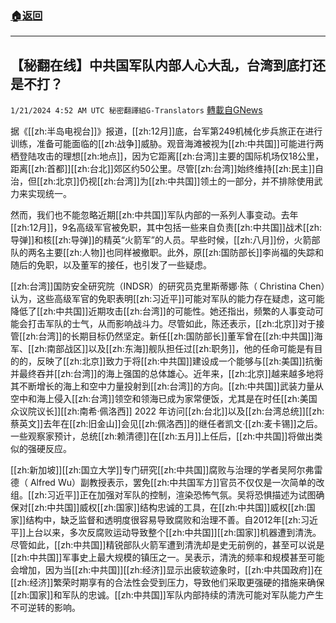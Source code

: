 ###  [:house:返回](README.md)
---


## 【秘翻在线】中共国军队内部人心大乱，台湾到底打还是不打？
`1/21/2024 4:52 AM UTC 秘密翻譯組G-Translators` [轉載自GNews](https://gnews.org/articles/2238643)



据《[[zh:半岛电视台]]》报道，[[zh:12月]]底，台军第249机械化步兵旅正在进行训练，准备可能面临的[[zh:战争]]威胁。观音海滩被视为[[zh:中共国]]可能进行两栖登陆攻击的理想[[zh:地点]]，因为它距离[[zh:台湾]]主要的国际机场仅18公里，距离[[zh:首都]][[zh:台北]]郊区约50公里。尽管[[zh:台湾]]始终维持[[zh:民主]]自治，但[[zh:北京]]仍视[[zh:台湾]]为[[zh:中共国]]领土的一部分，并不排除使用武力来实现统一。

然而，我们也不能忽略近期[[zh:中共国]]军队内部的一系列人事变动。去年[[zh:12月]]，9名高级军官被免职，其中包括一些来自负责[[zh:中共国]]战术[[zh:导弹]]和核[[zh:导弹]]的精英“火箭军”的人员。早些时候，[[zh:八月]]份，火箭部队的两名主要[[zh:人物]]也同样被撤职。此外，原[[zh:国防部长]]李尚福的失踪和随后的免职，以及董军的接任，也引发了一些疑虑。

[[zh:台湾]]国防安全研究院（INDSR）的研究员克里斯蒂娜·陈（ Christina Chen）认为，这些高级军官的免职表明[[zh:习近平]]可能对军队的能力存在疑虑，这可能降低了[[zh:中共国]]近期攻击[[zh:台湾]]的可能性。她还指出，频繁的人事变动可能会打击军队的士气，从而影响战斗力。尽管如此，陈还表示，[[zh:北京]]对于接管[[zh:台湾]]的长期目标仍然坚定。新任[[zh:国防部长]]董军曾在[[zh:中共国]]海军、[[zh:南部战区]]以及[[zh:东海]]舰队担任过[[zh:职务]]，他的任命可能是有目的的，反映了[[zh:北京]]致力于将[[zh:中共国]]建设成一个能够与[[zh:美国]]抗衡并最终吞并[[zh:台湾]]的海上强国的总体雄心。近年来，[[zh:北京]]越来越多地将其不断增长的海上和空中力量投射到[[zh:台湾]]的方向。[[zh:中共国]]武装力量从空中和海上侵入[[zh:台湾]]领空和领海已成为家常便饭，尤其是在时任[[zh:美国众议院议长]][[zh:南希·佩洛西]] 2022 年访问[[zh:台北]]以及[[zh:台湾总统]][[zh:蔡英文]]去年在[[zh:旧金山]]会见[[zh:佩洛西]]的继任者凯文·[[zh:麦卡锡]]之后。一些观察家预计，总统[[zh:赖清德]]在[[zh:五月]]上任后，[[zh:中共国]]将做出类似的强硬反应。

[[zh:新加坡]][[zh:国立大学]]专门研究[[zh:中共国]]腐败与治理的学者吴阿尔弗雷德（ Alfred Wu）副教授表示，罢免[[zh:中共国军方]]官员不仅仅是一次简单的改组。[[zh:习近平]]正在加强对军队的控制，渲染恐怖气氛。吴将恐惧描述为试图确保对[[zh:中共国]]威权[[zh:国家]]结构忠诚的工具，在[[zh:中共国]]威权[[zh:国家]]结构中，缺乏监督和透明度很容易导致腐败和治理不善。自2012年[[zh:习近平]]上台以来，多次反腐败运动导致整个[[zh:中共国]][[zh:国家]]机器遭到清洗。尽管如此，[[zh:中共国]]精锐部队火箭军遭到清洗却是史无前例的，甚至可以说是[[zh:中共国]]军事史上最大规模的镇压之一。吴表示，清洗的频率和规模甚至可能会增加，因为当[[zh:中共国]][[zh:经济]]显示出疲软迹象时，[[zh:中共国政府]]在[[zh:经济]]繁荣时期享有的合法性会受到压力，导致他们采取更强硬的措施来确保[[zh:国家]]和军队的忠诚。[[zh:中共国]]军队内部持续的清洗可能对军队能力产生不可逆转的影响。
